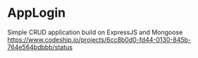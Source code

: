 AppLogin
========

Simple CRUD application build on ExpressJS and Mongoose
https://www.codeship.io/projects/6cc8b0d0-fd44-0130-845b-764e564bdbbb/status